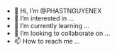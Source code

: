 - 👋 Hi, I’m @PHASTNGUYENEX
- 👀 I’m interested in ...
- 🌱 I’m currently learning ...
- 💞️ I’m looking to collaborate on ...
- 📫 How to reach me ...

<!---
PHASTNGUYENEX/PHASTNGUYENEX is a ✨ special ✨ repository because its `README.md` (this file) appears on your GitHub profile.
You can click the Preview link to take a look at your changes.
--->
